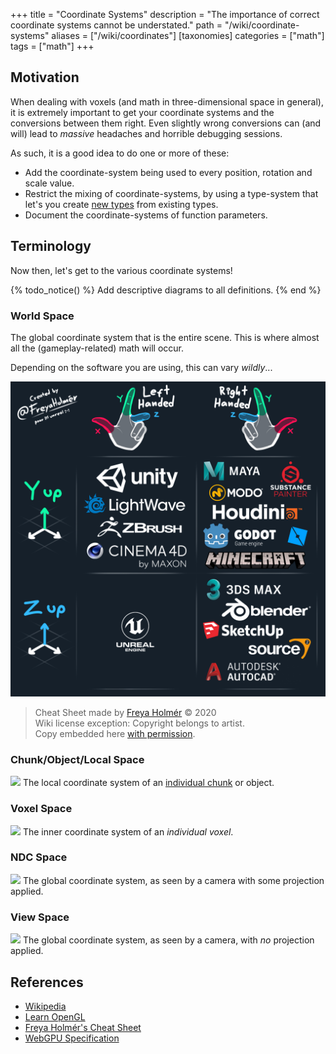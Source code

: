 +++
title = "Coordinate Systems"
description = "The importance of correct coordinate systems cannot be understated."
path = "/wiki/coordinate-systems"
aliases = ["/wiki/coordinates"]
[taxonomies]
categories = ["math"]
tags = ["math"]
+++

## Motivation

When dealing with voxels (and math in three-dimensional space in general), it is extremely important to get your coordinate systems and the conversions between them right. Even slightly wrong conversions can (and will) lead to *massive* headaches and horrible debugging sessions.

As such, it is a good idea to do one or more of these:

- Add the coordinate-system being used to every position, rotation and scale value.
- Restrict the mixing of coordinate-systems, by using a type-system that let's you create [new types](https://www.worthe-it.co.za/blog/2020-10-31-newtype-pattern-in-rust.html) from existing types.
- Document the coordinate-systems of function parameters.

## Terminology

Now then, let's get to the various coordinate systems!

{% todo_notice() %} Add descriptive diagrams to all definitions. {% end %}

### World Space

The global coordinate system that is the entire scene. This is where almost all the (gameplay-related) math will occur.

Depending on the software you are using, this can vary *wildly*...

![World-Space Coordinate Systems by Freya Holmér](coordinate-systems.png)
> Cheat Sheet made by [Freya Holmér](https://twitter.com/FreyaHolmer/status/1325556229410861056) © 2020  
> Wiki license exception: Copyright belongs to artist.  
> Copy embedded here [with permission](https://twitter.com/FreyaHolmer/status/1530167901436649472).

### Chunk/Object/Local Space

<img src="/favicon-32x32.png" width=32></img>
The local coordinate system of an [individual chunk](/wiki/chunking) or object.

### Voxel Space

<img src="/favicon-32x32.png" width=32></img>
The inner coordinate system of an *individual voxel*.

### NDC Space

<img src="/favicon-32x32.png" width=32></img>
The global coordinate system, as seen by a camera with some projection applied.

### View Space

<img src="/favicon-32x32.png" width=32></img>
The global coordinate system, as seen by a camera, with *no* projection applied.

## References

- [Wikipedia](https://en.wikipedia.org/wiki/Coordinate_system)
- [Learn OpenGL](https://learnopengl.com/Getting-started/Coordinate-Systems)
- [Freya Holmér's Cheat Sheet](https://twitter.com/FreyaHolmer/status/1325556229410861056)
- [WebGPU Specification](https://gpuweb.github.io/gpuweb/#coordinate-systems)
